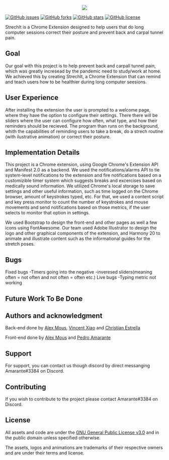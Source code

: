 <p align="center">
    <img src="https://github.com/UWB-Hacks-From-Home-Project/StretchIt/blob/fb6015c5b14907941ac46cac9bb7f49a40c9870a/assets/logo%20without%20background.png">
</p>

[![GitHub issues](https://img.shields.io/github/issues/UWB-Hacks-From-Home-Project/Project)](https://github.com/UWB-Hacks-From-Home-Project/Project/issues) [![GitHub forks](https://img.shields.io/github/forks/UWB-Hacks-From-Home-Project/Project)](https://github.com/UWB-Hacks-From-Home-Project/Project/network) [![GitHub stars](https://img.shields.io/github/stars/UWB-Hacks-From-Home-Project/Project)](https://github.com/UWB-Hacks-From-Home-Project/Project/stargazers) [![GitHub license](https://img.shields.io/github/license/UWB-Hacks-From-Home-Project/Project)](https://github.com/UWB-Hacks-From-Home-Project/Project/blob/main/COPYING) 


StrechIt is a Chrome Extension designed to help users that do long computer sessions correct their posture and prevent back and carpal tunnel pain. 

## Goal
Our goal with this project is to help prevent back and carpall tunnel pain, which was greatly incresead by the pandemic need to study/work at home. We achieved this by creating StrechIt, a Chrome Extension that can remind and teach users how to be healthier during long computer seesions. 

## User Experience
After installing the extension the user is prompted to a welcome page, where they have the option to configure their settings. There there will be sliders where the user can configure how often, what type, and how their reminders should be recieved. The program than runs on the background, whith the capabilities of reminding users to take a break, do a strech routine (with ilustrative animation) or correct their posture.

## Implementation Details
This project is a Chrome extension, using Google Chrome's Extension API and Manifest 2.0 as a backend. We used the notifications/alarms API to tie system-level notifications to the extension and fire notifications based on a customizible timer system which suggests breaks and excercises based on medically sound information. We utilized Chrome's local storage to save settings and other useful information, such as time logged on the Chrome browser, amount of keystrokes typed, etc. For that, we used a content script and key press monitor to count the number of keystrokes and mouse movements and send notifications based on those metrics, if the user selects to monitor that option in settings. 

We used Bootstrap to design the front-end and other pages as well a few icons using FontAwesome. Our team used Adobe Illustrator to design the logo and other graphical components of the extension, and Harmony 20 to animate and illustrate content such as the informational guides for the stretch poses. 

## Bugs
Fixed bugs
-Timers going into the negative
-inveresed sliders(meaning often = not often and not often = often etc.)
Live bugs
-Typing metric not working

## Future Work To Be Done

## Authors and acknowledgment
Back-end done by [Alex Mous](https://github.com/alex-mous), [Vincent Xiao](https://github.com/vvv317) and [Christian Estrella](https://github.com/lil206chris)

Front-end done by [Alex Mous](https://github.com/alex-mous) and [Pedro Amarante](https://github.com/pedrodeoliamarante) 

## Support
For support, you can contact us though discord by direct messanging Amarante#3384 on Discord.

## Contributing

If you wish to contribute to the project please contact Amarante#3384 on Discord.

## License 

All assets and code are under the [GNU General Public License v3.0](https://github.com/UWB-Hacks-From-Home-Project/Project/blob/main/COPYING) and in the public domain unless specified otherwise.

The assets, logos and animations are trademarks of their respective owners and are under their terms and license.
